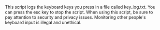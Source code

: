 This script logs the keyboard keys you press in a file called key_log.txt. You can press the esc key to stop the script. When using this script, be sure to pay attention to security and privacy issues. Monitoring other people's keyboard input is illegal and unethical.

